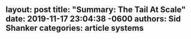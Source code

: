 layout: post
title:  "Summary: The Tail At Scale"
date:   2019-11-17 23:04:38 -0600
authors: Sid Shanker
categories: article systems
---



